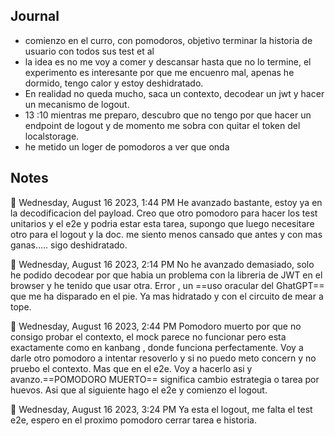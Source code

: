 
## Journal
- comienzo en el curro, con pomodoros, objetivo terminar la historia de usuario con todos sus test et al
- la idea es no me voy a comer y descansar hasta que no lo termine, el experimento es interesante por que me encuenro mal, apenas he dormido, tengo calor y estoy deshidratado. 
- En realidad no queda mucho, saca un contexto, decodear un jwt y hacer un mecanismo de logout.
- 13 :10 mientras me preparo, descubro que no tengo por que hacer un endpoint de logout y de momento me sobra con quitar el token del localstorage.
- he metido un loger de pomodoros a ver que onda


## Notes

🍅 Wednesday, August 16 2023, 1:44 PM
He avanzado bastante, estoy ya en la decodificacion del payload.
Creo que otro pomodoro para hacer los test unitarios y el e2e y podria estar esta tarea, supongo que luego necesitare otro para el logout y la doc.
me siento menos cansado que antes y con mas ganas.....
sigo deshidratado.

🍅 Wednesday, August 16 2023, 2:14 PM
No he avanzado demasiado, solo he podido decodear por que habia un problema con la libreria de JWT en el browser y he tenido que usar otra. Error , un ==uso oracular del GhatGPT== que me ha disparado en el pie.
Ya mas hidratado y con el circuito de mear a tope.

🍅 Wednesday, August 16 2023, 2:44 PM
Pomodoro muerto por que no consigo probar el contexto, el mock parece no funcionar pero esta exactamente como en kanbang , donde funciona perfectamente.
Voy a darle otro pomodoro a intentar resoverlo y si no puedo meto concern y no pruebo el contexto. Mas que en el e2e. Voy a hacerlo asi y avanzo.==POMODORO MUERTO== significa cambio estrategia o tarea por huevos. Asi que al siguiente hago el e2e y comienzo el logout.

🍅 Wednesday, August 16 2023, 3:24 PM
Ya esta el logout, me falta el test e2e, espero en el proximo pomodoro cerrar tarea e historia.